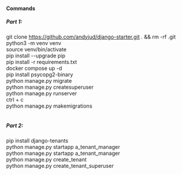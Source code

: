 #### Commands
##### Part 1:
git clone https://github.com/andyjud/django-starter.git . && rm -rf .git <br/>
python3 -m venv venv <br/>
source venv/bin/activate <br/>
pip install --upgrade pip <br/>
pip install -r requirements.txt <br/>
docker compose up -d <br/>
pip install psycopg2-binary <br/>
python manage.py migrate <br/>
python manage.py createsuperuser <br/>
python manage.py runserver <br/>
ctrl + c <br/>
python manage.py makemigrations<br/>
<br/>
##### Part 2:
pip install django-tenants <br/>
python manage.py startapp a_tenant_manager <br/>
python manage.py startapp a_tenant_manager <br/>
python manage.py create_tenant <br/>
python manage.py create_tenant_superuser <br/>
